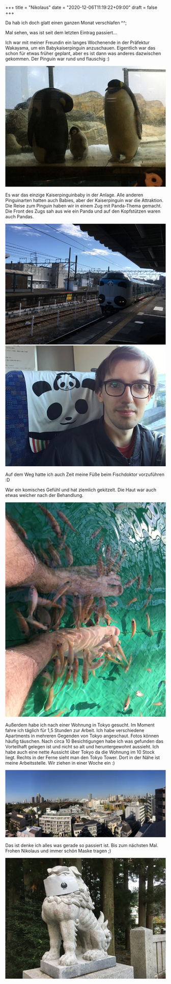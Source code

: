 +++
title = "Nikolaus"
date = "2020-12-06T11:19:22+09:00"
draft = false
+++

Da hab ich doch glatt einen ganzen Monat verschlafen ^^;

Mal sehen, was ist seit dem letzten Eintrag passiert...

Ich war mit meiner Freundin ein langes Wochenende in der Präfektur Wakayama,
um ein Babykaiserpinguin anzuschauen. Eigentlich war das schon für etwas früher
geplant, aber es ist dann was anderes dazwischen gekommen.
Der Pinguin war rund und flauschig :)

![](/img/2020_12_06/penguin.jpeg)

Es war das einzige Kaiserpinguinbaby in der Anlage. Alle anderen Pinguinarten
hatten auch Babies, aber der Kaiserpinguin war die Attraktion.
Die Reise zum Pinguin haben wir in einem Zug mit Panda-Thema gemacht.
Die Front des Zugs sah aus wie ein Panda und auf den Kopfstützen waren auch Pandas.

![](/img/2020_12_06/train.jpeg)
![](/img/2020_12_06/inside.jpeg)

Auf dem Weg hatte ich auch Zeit meine Füße beim Fischdoktor vorzuführen :D

War ein komisches Gefühl und hat ziemlich gekitzelt. Die Haut war auch etwas
weicher nach der Behandlung.

![](/img/2020_12_06/fishdoctor.jpeg)

Außerdem habe ich nach einer Wohnung in Tokyo gesucht. Im Moment fahre ich täglich
für 1,5 Stunden zur Arbeit. Ich habe verschiedene Apartments in mehreren Gegenden
von Tokyo angeschaut. Fotos können häufig täuschen. Nach circa 10 Besichtigungen
habe ich was gefunden das Vorteilhaft gelegen ist und nicht so alt und
heruntergewohnt aussieht. Ich habe auch eine nette Aussicht über Tokyo da die
Wohnung im 10 Stock liegt. Rechts in der Ferne sieht man den Tokyo Tower.
Dort in der Nähe ist meine Arbeitsstelle. Wir ziehen in einer Woche ein :)

![](/img/2020_12_06/pano.jpeg)

Das ist denke ich alles was gerade so passiert ist. Bis zum nächsten Mal.
Frohen Nikolaus und immer schön Maske tragen ;)

![](/img/2020_12_06/mask.jpeg)
